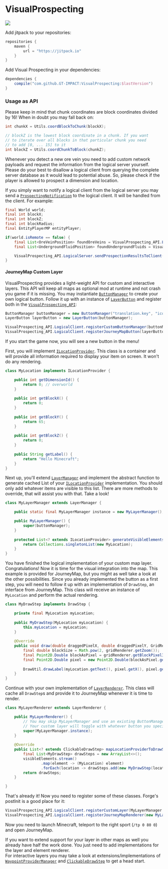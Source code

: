# VisualProspecting

[![](https://jitpack.io/v/GT-IMPACT/VisualProspecting.svg)](https://jitpack.io/#GT-IMPACT/VisualProspecting)

Add jitpack to your repositories:
```gradle
repositories {
    maven {
        url = "https://jitpack.io"
    }
}
```

Add Visual Prospecting in your dependencies:
```gradle
dependencies {
    compile("com.github.GT-IMPACT:VisualProspecting:$lastVersion")
}
```
### Usage as API

Please keep in mind that chunk coordinates are block coordinates divided by 16! When in doubt you may fall back on:
```java
int chunkX = Utils.coordBlockToChunk(blockX);
```
```java
// blockZ is the lowest block coordinate in a chunk. If you want 
// to iterate over all blocks in that particular chunk you need
// to add [0, ... 15] to it
int blockZ = Utils.coordChunkToBlock(chunkZ);
```

Whenever you detect a new ore vein you need to add custom network payloads and request the information from the logical server yourself. Please do your best to disallow a logical client from querying the complete server database as it would lead to potential abuse. So, please check if the player is allowed to prospect a dimension and location.

If you simply want to notify a logical client from the logical server you may send a [`ProspectingNotification`](https://github.com/GT-IMPACT/VisualProspecting/blob/master/src/main/java/com/sinthoras/visualprospecting/network/ProspectingNotification.java) to the logical client. It will be handled from the client. For example:
```java
final World world;
final int blockX;
final int blockZ;
final int blockRadius;
final EntityPlayerMP entityPlayer;

if(world.isRemote == false) {
    final List<OreVeinPosition> foundOreVeins = VisualProspecting_API.LogicalServer.prospectOreVeinsWithinRadius(world.provider.dimensionId, blockX, blockZ, blockRadius);
    final List<UndergroundFluidPosition> foundUndergroundFluids = VisualProspecting_API.LogicalServer.prospectUndergroundFluidsWithingRadius(world, blockX, blockZ, VP.undergroundFluidChunkProspectingBlockRadius);

    VisualProspecting_API.LogicalServer.sendProspectionResultsToClient(entityPlayer, foundOreVeins, foundUndergroundFluids);
}
```

#### JourneyMap Custom Layer

VisualProspecting provides a light-weight API for custom and interactive layers. This API will keep all maps as optional mod at runtime and not crash you game if it is missing. You may instantiate [`ButtonManager`](https://github.com/GT-IMPACT/VisualProspecting/blob/master/src/main/java/com/sinthoras/visualprospecting/gui/model/buttons/ButtonManager.java) to create your own logical button. Follow it up with an instance of [`LayerButton`](https://github.com/GT-IMPACT/VisualProspecting/blob/master/src/main/java/com/sinthoras/visualprospecting/gui/journeymap/buttons/LayerButton.java) and register both in the [`VisualProspecting_API`](https://github.com/GT-IMPACT/VisualProspecting/blob/master/src/main/java/com/sinthoras/visualprospecting/VisualProspecting_API.java):

```java
ButtonManager buttonManager = new ButtonManager("translation.key", "iconName");
LayerButton layerButton = new LayerButton(buttonManager);

VisualProspecting_API.LogicalClient.registerCustomButtonManager(buttonManager);
VisualProspecting_API.LogicalClient.registerJourneyMapButton(layerButton);
```

If you start the game now, you will see a new button in the menu!

First, you will implement [`ILocationProvider`](https://github.com/GT-IMPACT/VisualProspecting/blob/master/src/main/java/com/sinthoras/visualprospecting/gui/model/locations/ILocationProvider.java). This class is a container and will provide all information required to display your item on screen. It won't do any rendering.

```java
class MyLocation implements ILocationProvider {

    public int getDimensionId() {
        return 0; // overworld
    }
    
    public int getBlockX() {
        return 0;
    }
    
    public int getBlockY() {
        return 65;
    }
    
    public int getBlockZ() {
        return 0;
    }
    
    public String getLabel() {
        return "Hello Minecraft";
    }
}
```

Next up, you'll extend [`LayerManager`](https://github.com/GT-IMPACT/VisualProspecting/blob/master/src/main/java/com/sinthoras/visualprospecting/gui/model/layers/LayerManager.java) and implement the abstract function to generate cached List of your [`ILocationProvider`](https://github.com/GT-IMPACT/VisualProspecting/blob/master/src/main/java/com/sinthoras/visualprospecting/gui/model/locations/ILocationProvider.java) implementation. You should only add whatever items are visible to this list. There are more methods to override, that will assist you with that. Take a look!

```java
class MyLayerManager extends LayerManager {

    public static final MyLayerManager instance = new MyLayerManager();

    public MyLayerManager() {
        super(buttonManager);
    }
    
    protected List<? extends ILocationProvider> generateVisibleElements(int minBlockX, int minBlockZ, int maxBlockX, int maxBlockZ) {
        return Collections.singletonList(new MyLocation);
    }
}
```

You have finished the logical implementation of your custom map layer. Congratulations! Now it is time for the visual integration into the map. This example is provided for JourneyMap, but you might as well take a look at the other possibilities. Since you already implemented the button as a first step, you will need to follow it up with an implementation of `DrawStep`, an interface from JourneyMap. This class will receive an instance of `MyLocation` and perform the actual rendering.

```java
class MyDrawStep implements DrawStep {

    private final MyLocation myLocation;
    
    public MyDrawStep(MyLocation myLocation) {
        this.myLocation = myLocation;
    }
    
    @Override
    public void draw(double draggedPixelX, double draggedPixelY, GridRenderer gridRenderer, float drawScale, double fontScale, double rotation) {
        final double blockSize = Math.pow(2, gridRenderer.getZoom());
        final Point2D.Double blockAsPixel = gridRenderer.getBlockPixelInGrid(myLocation.getBlockX(), myLocation.getBlockZ());
        final Point2D.Double pixel = new Point2D.Double(blockAsPixel.getX() + draggedPixelX, blockAsPixel.getY() + draggedPixelY);
        
        DrawUtil.drawLabel(myLocation.getText(), pixel.getX(), pixel.getY(), DrawUtil.HAlign.Center, DrawUtil.VAlign.Middle, 0, 180, 0x00FFFFFF, 255, fontScale, false, rotation);
    }
}
```

Continue with your own implementation of [`LayerRenderer`](https://github.com/GT-IMPACT/VisualProspecting/blob/master/src/main/java/com/sinthoras/visualprospecting/gui/journeymap/render/LayerRenderer.java). This class will cache all `DrawStep`s and provide it to JourneyMap whenever it is time to render.

```java
class MyLayerRenderer extends LayerRenderer {

    public MyLayerRenderer() {
        // You may skip MyLayerManager and use an existing ButtonManager like "OreVeinLayerManager.instance"
        // Your custom layer will toggle with whatever button you specify here
        super(MyLayerManager.instance);
    }
    
    @Override
    public List<? extends ClickableDrawStep> mapLocationProviderToDrawStep(List<? extends ILocationProvider> visibleElements) {
        final List<MyDrawStep> drawSteps = new ArrayList<>();
        visibleElements.stream()
                .map(element -> (MyLocation) element)
                .forEach(location -> drawSteps.add(new MyDrawStep(location)));
        return drawSteps;
    }

}
```

That's already it! Now you need to register some of these classes. Forge's postInit is a good place for it:

```java
VisualProspecting_API.LogicalClient.registerCustomLayer(MyLayerManager.instance);
VisualProspecting_API.LogicalClient.registerJourneyMapRenderer(new MyLayerRenderer());
```

Now you need to launch Minecraft, teleport to the right sport (`/tp 0 80 0`) and open JourneyMap.

If you want to extend support for your layer in other maps as well you already have half the work done. You just need to add implementations for the layer and element renderer. \
For interactive layers you may take a look at extensions/implementations of [`WaypointProviderManager`](https://github.com/GT-IMPACT/VisualProspecting/blob/master/src/main/java/com/sinthoras/visualprospecting/gui/model/layers/WaypointProviderManager.java) and [`ClickableDrawStep`](https://github.com/GT-IMPACT/VisualProspecting/blob/master/src/main/java/com/sinthoras/visualprospecting/gui/journeymap/drawsteps/ClickableDrawStep.java) to get a head start.
